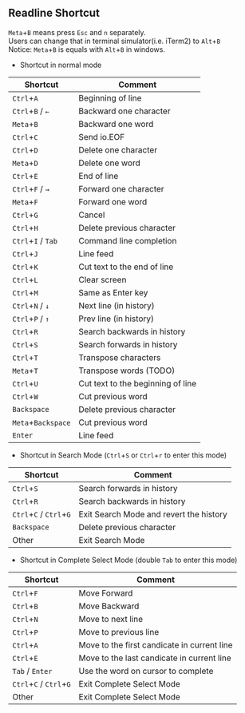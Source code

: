 ## Readline Shortcut

`Meta`+`B` means press `Esc` and `n` separately.  
Users can change that in terminal simulator(i.e. iTerm2) to `Alt`+`B`  
Notice: `Meta`+`B` is equals with `Alt`+`B` in windows.

* Shortcut in normal mode

| Shortcut           | Comment                           |
| ------------------ | --------------------------------- |
| `Ctrl`+`A`         | Beginning of line                 |
| `Ctrl`+`B` / `←`   | Backward one character            |
| `Meta`+`B`         | Backward one word                 |
| `Ctrl`+`C`         | Send io.EOF                       |
| `Ctrl`+`D`         | Delete one character              |
| `Meta`+`D`         | Delete one word                   |
| `Ctrl`+`E`         | End of line                       |
| `Ctrl`+`F` / `→`   | Forward one character             |
| `Meta`+`F`         | Forward one word                  |
| `Ctrl`+`G`         | Cancel                            |
| `Ctrl`+`H`         | Delete previous character         |
| `Ctrl`+`I` / `Tab` | Command line completion           |
| `Ctrl`+`J`         | Line feed                         |
| `Ctrl`+`K`         | Cut text to the end of line       |
| `Ctrl`+`L`         | Clear screen                      |
| `Ctrl`+`M`         | Same as Enter key                 |
| `Ctrl`+`N` / `↓`   | Next line (in history)            |
| `Ctrl`+`P` / `↑`   | Prev line (in history)            |
| `Ctrl`+`R`         | Search backwards in history       |
| `Ctrl`+`S`         | Search forwards in history        |
| `Ctrl`+`T`         | Transpose characters              |
| `Meta`+`T`         | Transpose words (TODO)            |
| `Ctrl`+`U`         | Cut text to the beginning of line |
| `Ctrl`+`W`         | Cut previous word                 |
| `Backspace`        | Delete previous character         |
| `Meta`+`Backspace` | Cut previous word                 |
| `Enter`            | Line feed                         |


* Shortcut in Search Mode (`Ctrl`+`S` or `Ctrl`+`r` to enter this mode)

| Shortcut                | Comment                                 |
| ----------------------- | --------------------------------------- |
| `Ctrl`+`S`              | Search forwards in history              |
| `Ctrl`+`R`              | Search backwards in history             |
| `Ctrl`+`C` / `Ctrl`+`G` | Exit Search Mode and revert the history |
| `Backspace`             | Delete previous character               |
| Other                   | Exit Search Mode                        |

* Shortcut in Complete Select Mode (double `Tab` to enter this mode)

| Shortcut                | Comment                                  |
| ----------------------- | ---------------------------------------- |
| `Ctrl`+`F`              | Move Forward                             |
| `Ctrl`+`B`              | Move Backward                            |
| `Ctrl`+`N`              | Move to next line                        |
| `Ctrl`+`P`              | Move to previous line                    |
| `Ctrl`+`A`              | Move to the first candicate in current line |
| `Ctrl`+`E`              | Move to the last candicate in current line |
| `Tab` / `Enter`         | Use the word on cursor to complete       |
| `Ctrl`+`C` / `Ctrl`+`G` | Exit Complete Select Mode                |
| Other                   | Exit Complete Select Mode                |
